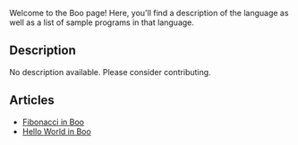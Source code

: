 Welcome to the Boo page! Here, you'll find a description of the language as well as a list of sample programs in that language.

## Description

No description available. Please consider contributing.

## Articles

- [Fibonacci in Boo](https://sampleprograms.io/projects/fibonacci/boo)
- [Hello World in Boo](https://sampleprograms.io/projects/hello-world/boo)